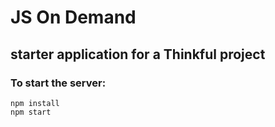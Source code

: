 # JS On Demand
## starter application for a Thinkful project

### To start the server:
`npm install`    
`npm start`
